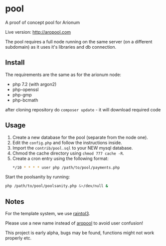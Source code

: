 # pool

A proof of concept pool for Arionum

Live version: http://aropool.com

The pool requires a full node running on the same server (on a different subdomain) as it uses it's libraries and db connection.

## Install

The requirements are the same as for the arionum node:

- php 7.2 (with argon2)
- php-openssl
- php-gmp
- php-bcmath

after cloning repository do `composer update` - it will download required code

## Usage

1. Create a new database for the pool (separate from the node one).
2. Edit the `config.php` and follow the instructions inside.
3. Import the `contrib/pool.sql` to your NEW mysql database.
4. Chmod the cache directory using `chmod 777 cache -R`.
5. Create a cron entry using the following format:
   ```bash
   */10 * * * * user php /path/to/pool/payments.php
   ```

Start the poolsanity by running:

```bash
php /path/to/pool/poolsanity.php &>/dev/null &
```

## Notes

For the template system, we use [raintpl3].

Please use a new name instead of [aropool] to avoid user confusion!

This project is early alpha, bugs may be found, functions might not work properly etc.

[aropool]: https://aropool.com
[raintpl3]: https://github.com/feulf/raintpl3
